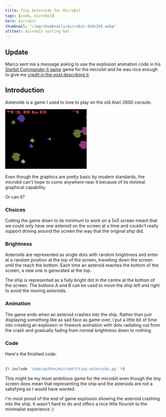 ```yaml
---
title: Tiny Asteroids for Microbit
tags: [code, microbit]
hero: microbit
thumbnail: "/img/thumbnails/microbit-420x255.webp"
alttext: microbit sorting hat
---
```


## Update

Marco sent me a message asking to use the explosion animation code in his [Starbit Commander II game](https://github.com/marc0janssen/Starbit-Commander-II) game for the microbit and he was nice enough to give me [credit in the post describing it](https://mjanssen.nl/2021/04/08/starbit-commander-ii/). 


## Introduction

Asteroids is a game I used to love to play on the old Atari 2600 console.

![asteroids](/img/posts/tiny-asteroids-for-microbit/asteroids.webp)

Even though the graphics are pretty basic by modern standards, the microbit can't hope to
come anywhere near it because of its minimal graphical capability.

Or can it?

### Choices

Cutting the game down to its minimum to work on a 5x5 screen meant that we could only
have one asteroid on the screen at a time and couldn't really support driving around the
screen the way that the original ship did.

### Brightness

Asteroids are represented as single dots with random brightness and enter at a random
position at the top of the screen, travelling down the screen until the reach the bottom.
Each time an asteroid reaches the bottom of the screen, a new one is generated at the top.

The ship is represented as a fully bright dot in the centre at the bottom of the screen. The buttons
_A_ and _B_ can be used to move the ship left and right to avoid the moving asteroids.

### Animation

The game ends when an asteroid crashes into the ship. Rather than just displaying something like
as sad face as game over, I put a little bit of time into creating an explosion or firework
animation with dots radiating out from the crash and gradually fading from normal brightness down
to nothing.

### Code

Here's the finished code:

```python

{% include 'code/python/microbit/tiny-asteroids.py' %}

```

This might be my most ambitious game for the microbit even though the tiny screen does
mean that representing the ship and the asteroids are not a satisfying as I would have
wanted.

I'm most proud of the end of game explosion showing the asteroid crashing into the ship. It wasn't
hard to do and offers a nice little flourish to the minimalist experience :)
